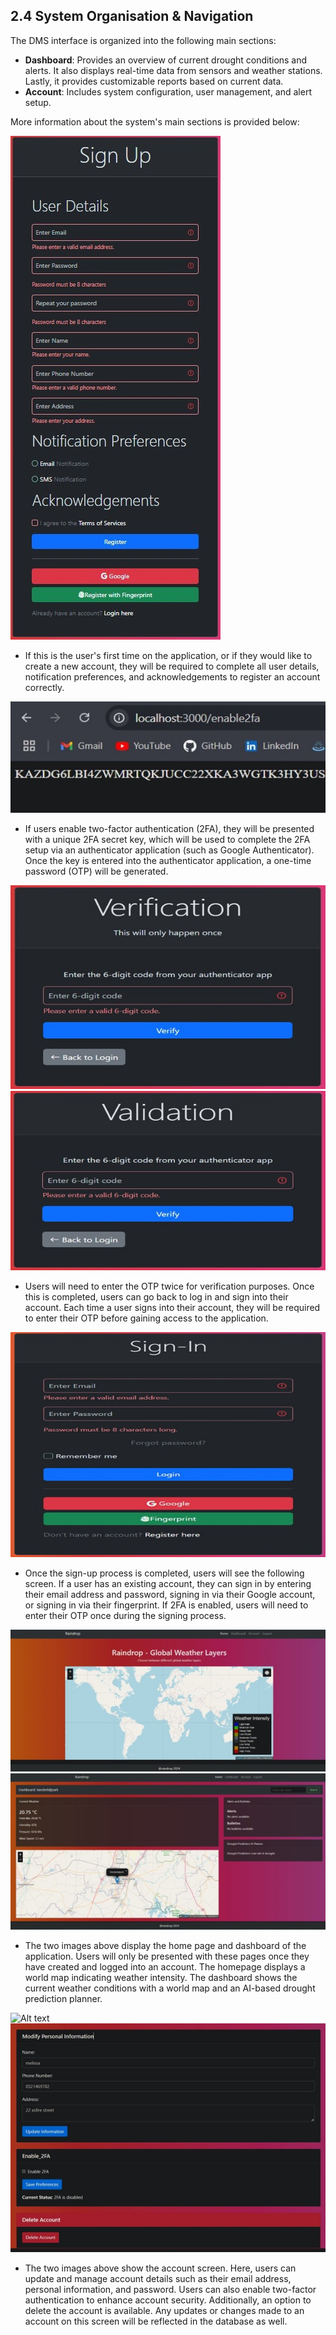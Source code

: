 ## 2.4 System Organisation & Navigation

The DMS interface is organized into the following main sections:

- **Dashboard**: Provides an overview of current drought conditions and alerts. It also displays real-time data from sensors and weather stations. Lastly, it provides customizable reports based on current data.
- **Account**: Includes system configuration, user management, and alert setup.

More information about the system's main sections is provided below:

![Alt text](/Resources/register.jpg?raw=true "Dashboard")
- If this is the user's first time on the application, or if they would like to create a new account, they will be required to complete all user details, notification preferences, and acknowledgements to register an account correctly.

![Alt text](/Resources/register-code.jpg?raw=true "Dashboard")
- If users enable two-factor authentication (2FA), they will be presented with a unique 2FA secret key, which will be used to complete the 2FA setup via an authenticator application (such as Google Authenticator). Once the key is entered into the authenticator application, a one-time password (OTP) will be generated.

![Alt text](/Resources/register-verification.jpg?raw=true "Dashboard")
![Alt text](/Resources/register-validation.jpg?raw=true "Dashboard")
- Users will need to enter the OTP twice for verification purposes. Once this is completed, users can go back to log in and sign into their account. Each time a user signs into their account, they will be required to enter their OTP before gaining access to the application. 

![Alt text](/Resources/login.jpg?raw=true "Dashboard")
- Once the sign-up process is completed, users will see the following screen. If a user has an existing account, they can sign in by entering their email address and password, signing in via their Google account, or signing in via their fingerprint. If 2FA is enabled, users will need to enter their OTP once during the signing process.

![Alt text](/Resources/dash-main.jpg?raw=true "Dashboard")
![Alt text](/Resources/dash-home.jpg?raw=true "Dashboard")
- The two images above display the home page and dashboard of the application. Users will only be presented with these pages once they have created and logged into an account. The homepage displays a world map indicating weather intensity. The dashboard shows the current weather conditions with a world map and an AI-based drought prediction planner.

![Alt text](/Resources/user-setting.jpg?raw=true "Dashboard")
![Alt text](/Resources/user-setting-2.jpg?raw=true "Dashboard")
- The two images above show the account screen. Here, users can update and manage account details such as their email address, personal information, and password. Users can also enable two-factor authentication to enhance account security. Additionally, an option to delete the account is available. Any updates or changes made to an account on this screen will be reflected in the database as well.
